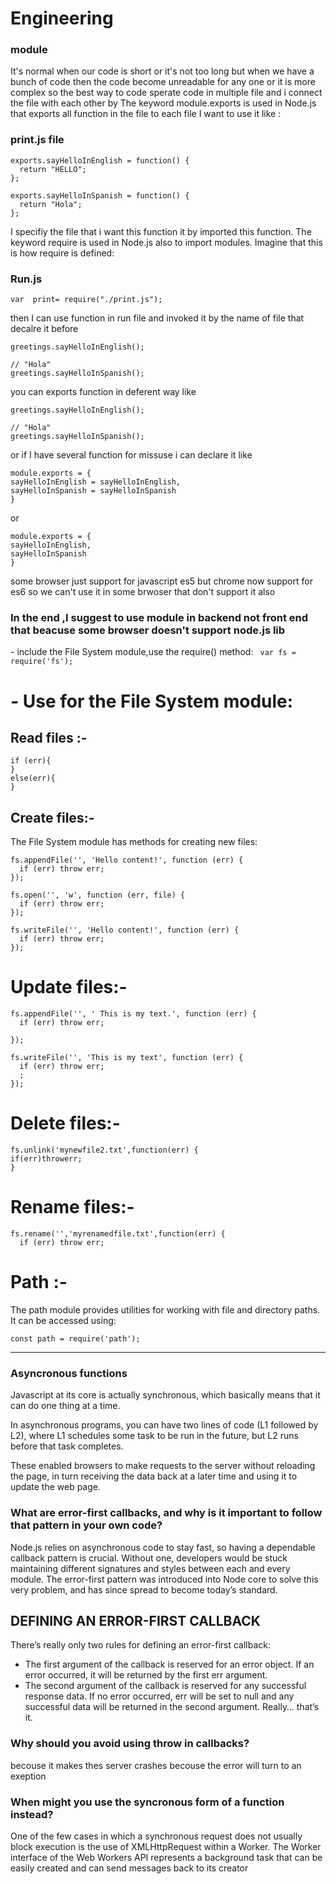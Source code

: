 # Engineering 

### module

It's normal when our code is short or it's not too long but when we have a bunch of code then the code become unreadable for any one or it is more complex so the best way to code sperate code in multiple file and i connect the file with each other by The keyword module.exports is used in Node.js that exports all function in the file to each file I want to  use it like :
### print.js file
```
exports.sayHelloInEnglish = function() {
  return "HELLO";
};

exports.sayHelloInSpanish = function() {
  return "Hola";
};
```

I specifiy the file that i want this function it by imported this function.
The keyword require is used in Node.js  also to import modules. Imagine that this is how require is defined:
### Run.js
```
var  print= require("./print.js");
```
then I can use function in run file and invoked it by the name of file that decalre it before
```
greetings.sayHelloInEnglish();

// "Hola"
greetings.sayHelloInSpanish();
````
you can exports function in deferent way
like
```
greetings.sayHelloInEnglish();

// "Hola"
greetings.sayHelloInSpanish();
```
or if I have several function for missuse i can declare it  like
```
module.exports = {
sayHelloInEnglish = sayHelloInEnglish,
sayHelloInSpanish = sayHelloInSpanish
}
```
or
```
module.exports = {
sayHelloInEnglish,
sayHelloInSpanish
}
```
some browser just support for javascript es5
but chrome now support for es6
so we can't use it in some brwoser that don't support it also
### In the end ,I suggest to  use module in backend not front end that  beacuse some browser doesn't support node.js lib

*-*  include the File System module,use the require() method:
``` var fs = require('fs');```

# *-* Use for the File System module:
## Read files :-
``` fs.readFile('',function(err, data) {
if (err){
}
else(err){
}
```
## Create files:-
The File System module has methods for creating new files:

``` fs.appendFile():-
fs.appendFile('', 'Hello content!', function (err) {
  if (err) throw err;
});
```

``` fs.open()
fs.open('', 'w', function (err, file) {
  if (err) throw err;
});

```
``` fs.writeFile()
fs.writeFile('', 'Hello content!', function (err) {
  if (err) throw err;
});
```

# Update files:-

```fs.appendFile()
fs.appendFile('', ' This is my text.', function (err) {
  if (err) throw err;
 
});
```
```fs.writeFile()
fs.writeFile('', 'This is my text', function (err) {
  if (err) throw err;
  ;
});

```
# Delete files:-
``` fs.unlink()
fs.unlink('mynewfile2.txt',function(err) {
if(err)throwerr;
}
```

# Rename files:-
``` fs.rename()
fs.rename('','myrenamedfile.txt',function(err) {
  if (err) throw err;
```


# Path :-
The path module provides utilities for working with file and directory paths. It can be accessed using:
```
const path = require('path'); 
```

**********************************

### Asyncronous functions


Javascript at its core is actually synchronous, which basically means that it can do one thing at a time. 

In asynchronous programs, you can have two lines of code (L1 followed by L2), where L1 schedules some task to be run in the future, but L2 runs before that task completes.

These enabled browsers to make requests to the server without reloading the page, in turn receiving the data back at a later time and using it to update the web page.

### What are error-first callbacks, and why is it important to follow that pattern in your own code?


Node.js relies on asynchronous code to stay fast, so having a dependable callback pattern is crucial. Without one, developers would be stuck maintaining different signatures and styles between each and every module. The error-first pattern was introduced into Node core to solve this very problem, and has since spread to become today’s standard. 

## DEFINING AN ERROR-FIRST CALLBACK

There’s really only two rules for defining an error-first callback:

- The first argument of the callback is reserved for an error object. If an error occurred, it will be returned by the first err argument.
- The second argument of the callback is reserved for any successful response data. If no error occurred, err will be set to null and any successful data will be returned in the second argument.
Really… that’s it. 

### Why should you avoid using throw in callbacks?
becouse it makes thes server crashes becouse the error will turn to an exeption 

### When might you use the syncronous form of a function instead?
One of the few cases in which a synchronous request does not usually block execution is the use of XMLHttpRequest within a Worker.
The Worker interface of the Web Workers API represents a background task that can be easily created and can send messages back to its creator















